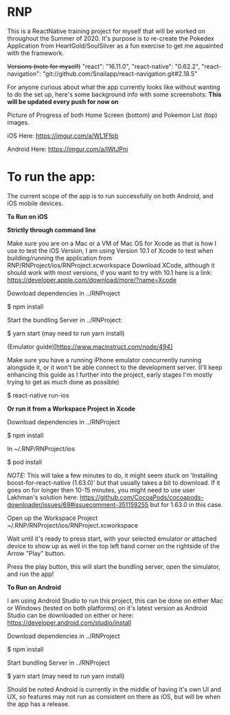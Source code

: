 # RNP

This is a ReactNative training project for myself that will be worked on throughout the Summer of 2020.
It's purpose is to re-create the Pokedex Application from HeartGold/SoulSilver as a fun exercise to get me aquainted with the framework.

~~Versions (note for myself)~~
"react": "16.11.0",
"react-native": "0.62.2",
"react-navigation": "git://github.com/Snailapp/react-navigation.git#2.18.5"


For anyone curious about what the app currently looks like without wanting to do the set up, here's some background info with some screenshots:
**This will be updated every push for now on**

Picture of Progress of both Home Screen (bottom) and Pokemon List (top) images.

iOS Here: https://imgur.com/a/WL1Ffpb

Android Here: https://imgur.com/a/IWtJPni

# To run the app:
The current scope of the app is to run successfully on both Android, and iOS mobile devices. 

**To Run on iOS**

**Strictly through command line**

Make sure you are on a Mac or a VM of Mac OS for Xcode as that is how I use to test the iOS Version, I am using Version 10.1 of Xcode to test when building/running the application from RNP/RNProject/ios/RNProject.xcworkspace 
Download XCode, although it should work with most versions, if you want to try with 10.1 here is a link: https://developer.apple.com/download/more/?name=Xcode

Download dependencies in ../RNProject

$ npm install

Start the bundling Server in ../RNProject:

$ yarn start (may need to run yarn install)

(Emulator guide)[https://www.macinstruct.com/node/494]

Make sure you have a running iPhone emulator concurrently running alongside it, or it won't be able connect to the development server. (I'll keep enhancing this guide as I further into the project, early stages I'm mostly trying to get as much done as possible)

$ react-native run-ios

**Or run it from a Workspace Project in Xcode**

Download dependencies in ../RNProject

$ npm install

In ~/.RNP/RNProject/ios 

$ pod install

*NOTE:* This will take a few minutes to do, it might seem stuck on 'Installing boost-for-react-native (1.63.0)' but that usually takes a bit to download. If it goes on for longer then 10-15 minutes, you might need to use user Lakhman's solution here: https://github.com/CocoaPods/cocoapods-downloader/issues/69#issuecomment-351159255 but for 1.63.0 in this case.


Open up the Workspace Project ~/.RNP/RNProject/ios/RNProject.xcworkspace

Wait until it's ready to press start, with your selected emulator or attached device to show up as well in the top left hand corner on the rightside of the Arrow "Play" button. 

Press the play button, this will start the bundling server, open the simulator, and run the app!

**To Run on Android**

I am using Android Studio to run this project, this can be done on either Mac or Windows (tested on both platforms) on it's latest version as Android Studio can be downloaded on either or here: https://developer.android.com/studio/install

Download dependencies in ../RNProject

$ npm install

Start bundling Server in ../RNProject

$ yarn start (may need to run yarn install)


Should be noted Android is currently in the middle of having it's own UI and UX, so features may not run as consistent on there as iOS, but will be when the app has a release.